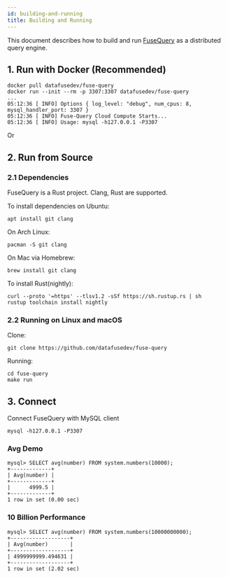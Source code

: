 ```yaml
---
id: building-and-running
title: Building and Running
---
```


This document describes how to build and run [FuseQuery](https://github.com/datafusedev/fuse-query) as a distributed query engine. 

## 1. Run with Docker (Recommended)
    docker pull datafusedev/fuse-query
    docker run --init --rm -p 3307:3307 datafusedev/fuse-query
    ...
    05:12:36 [ INFO] Options { log_level: "debug", num_cpus: 8, mysql_handler_port: 3307 }
    05:12:36 [ INFO] Fuse-Query Cloud Compute Starts...
    05:12:36 [ INFO] Usage: mysql -h127.0.0.1 -P3307

Or 

## 2. Run from Source

### 2.1 Dependencies

FuseQuery is a Rust project. Clang, Rust are supported. 


To install dependencies on Ubuntu:

    apt install git clang

On Arch Linux:

    pacman -S git clang

On Mac via Homebrew:

    brew install git clang


To install Rust(nightly):

    curl --proto '=https' --tlsv1.2 -sSf https://sh.rustup.rs | sh
    rustup toolchain install nightly

### 2.2 Running on Linux and macOS


Clone:

    git clone https://github.com/datafusedev/fuse-query

Running:

    cd fuse-query
    make run


## 3. Connect

 Connect FuseQuery with MySQL client

    mysql -h127.0.0.1 -P3307

### Avg Demo
```
mysql> SELECT avg(number) FROM system.numbers(10000);
+-------------+
| Avg(number) |
+-------------+
|      4999.5 |
+-------------+
1 row in set (0.00 sec)

```


### 10 Billion Performance
```
mysql> SELECT avg(number) FROM system.numbers(10000000000);
+-------------------+
| Avg(number)       |
+-------------------+
| 4999999999.494631 |
+-------------------+
1 row in set (2.02 sec)
```